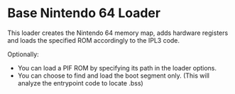 # Base Nintendo 64 Loader

This loader creates the Nintendo 64 memory map, adds hardware registers and loads the specified ROM accordingly to the IPL3 code.

Optionally:
- You can load a PIF ROM by specifying its path in the loader options.
- You can choose to find and load the boot segment only. (This will analyze the entrypoint code to locate .bss)